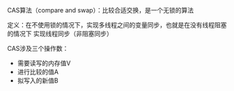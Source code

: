 CAS算法（compare and swap）：比较合适交换，是一个无锁的算法

定义：在不使用锁的情况下，实现多线程之间的变量同步，也就是在没有线程阻塞的情况下 实现线程同步（非阻塞同步）

CAS涉及三个操作数：

+ 需要读写的内存值V
+ 进行比较的值A
+ 拟写入的新值B

